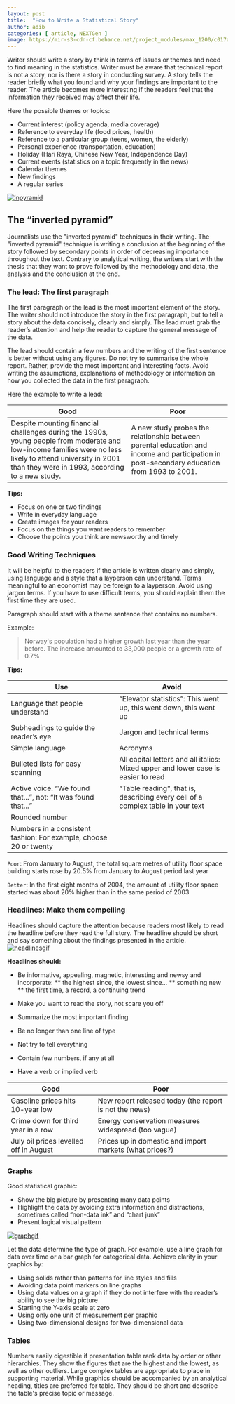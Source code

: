 ```yaml
---
layout: post
title:  "How to Write a Statistical Story"
author: adib
categories: [ article, NEXTGen ]
image: https://mir-s3-cdn-cf.behance.net/project_modules/max_1200/c017a855935255.5999b502f14d5.png
---
```


Writer should write a story by think in terms of issues or themes and need to find meaning in the statistics. Writer must be aware that technical report is not a story, nor is there a story in conducting survey. A story tells the reader briefly what you found and why your findings are important to the reader. The article becomes more interesting if the readers feel that the information they received may affect their life.

Here the possible themes or topics:
* Current interest (policy agenda, media coverage)
* Reference to everyday life (food prices, health)
* Reference to a particular group (teens, women, the elderly)
* Personal experience (transportation, education)
* Holiday (Hari Raya, Chinese New Year, Independence Day)
* Current events (statistics on a topic frequently in the news)
* Calendar themes
* New findings
* A regular series

[![inpyramid](https://studentmedia.appstate.edu/images/filecabinet/folder1/Inverted_Pyramid.jpg)](#)

## The “inverted pyramid”
Journalists use the "inverted pyramid" techniques in their writing. The "inverted pyramid" technique is writing a conclusion at the beginning of the story followed by secondary points in order of decreasing importance throughout the text. Contrary to analytical writing, the writers start with the thesis that they want to prove followed by the methodology and data, the analysis and the conclusion at the end.

### The lead: The first paragraph

The first paragraph or the lead is the most important element of the story. The writer should not introduce the story in the first paragraph, but to tell a story about the data concisely, clearly and simply. The lead must grab the reader’s attention and help the reader to capture the general message of the data. 

The lead should contain a few numbers and the writing of the first sentence is better without using any figures. Do not try to summarise the whole report. Rather, provide the most important and interesting facts. Avoid writing the assumptions, explanations of methodology or information on how you collected the data in the first paragraph.

Here the example to write a lead:

Good | Poor
------------ | -------------
Despite mounting financial challenges during the 1990s, young people from moderate and low-income families were no less likely to attend university in 2001 than they were in 1993, according to a new study. | A new study probes the relationship between parental education and income and participation in post-secondary education from 1993 to 2001.

**Tips:**
* Focus on one or two findings
* Write in everyday language
* Create images for your readers
* Focus on the things you want readers to remember
* Choose the points you think are newsworthy and timely

### Good Writing Techniques
It will be helpful to the readers if the article is written clearly and simply, using language and a style that a layperson can understand. Terms meaningful to an economist may be foreign to a layperson. Avoid using jargon terms. If you have to use difficult terms, you should explain them the first time they are used.

Paragraph should start with a theme sentence that contains no numbers.

Example:
> Norway's population had a higher growth last year than the year before. The increase amounted to 33,000 people or a growth rate of 0.7%

**Tips:**

Use | Avoid
------------ | -------------
Language that people understand | “Elevator statistics”: This went up, this went down, this went up
Subheadings to guide the reader’s eye | Jargon and technical terms
Simple language | Acronyms
Bulleted lists for easy scanning  | All capital letters and all italics: Mixed upper and lower case is easier to read
Active voice. “We found that...”, not: “It was found that...” | “Table reading”, that is, describing every cell of a complex table in your text
Rounded number | 
Numbers in a consistent fashion: For example, choose 20 or twenty | 

`Poor`:	From January to August, the total square metres of utility floor space building starts rose by 20.5% from January to August period last year

`Better`:	In the first eight months of 2004, the amount of utility floor space started was about 20% higher than in the same period of 2003

### Headlines: Make them compelling
Headlines should capture the attention because readers most likely to read the headline before they read the full story. The headline should be short and say something about the findings presented in the article.
[![headlinesgif](https://media.giphy.com/media/26tnlqgsV9gbihbO0/giphy.gif)](#)

**Headlines should:**
*	Be informative, appealing, magnetic, interesting and newsy and incorporate:
**	the highest since, the lowest since...
**	something new
**	the first time, a record, a continuing trend

*	Make you want to read the story, not scare you off
*	Summarize the most important finding
*	Be no longer than one line of type
*	Not try to tell everything
*	Contain few numbers, if any at all
*	Have a verb or implied verb

Good | Poor
------------ | -------------
Gasoline prices hits 10-year low | New report released today (the report is not the news)
Crime down for third year in a row | Energy conservation measures widespread (too vague)
July oil prices levelled off in August | Prices up in domestic and import markets (what prices?)

### Graphs
Good statistical graphic:
*	Show the big picture by presenting many data points
*	Highlight the data by avoiding extra information and distractions, sometimes called “non-data ink” and “chart junk”
*	Present logical visual pattern

[![graphgif](https://media.giphy.com/media/l378c04F2fjeZ7vH2/giphy.gif)](#)

Let the data determine the type of graph. For example, use a line graph for data over time or a bar graph for categorical data.
Achieve clarity in your graphics by:
*	Using solids rather than patterns for line styles and fills
*	Avoiding data point markers on line graphs
*	Using data values on a graph if they do not interfere with the reader’s ability to see the big picture
*	Starting the Y-axis scale at zero
*	Using only one unit of measurement per graphic
*	Using two-dimensional designs for two-dimensional data

### Tables
Numbers easily digestible if presentation table rank data by order or other hierarchies. They show the figures that are the highest and the lowest, as well as other outliers. Large complex tables are appropriate to place in supporting material. While graphics should be accompanied by an analytical heading, titles are preferred for table. They should be short and describe the table's precise topic or message.

